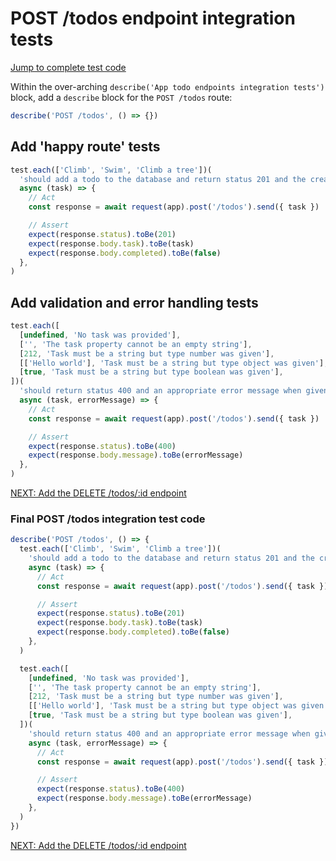 # POST /todos endpoint integration tests

[Jump to complete test code](#final-post-todos-integration-test-code)

Within the over-arching `describe('App todo endpoints integration tests')` block, add a `describe` block for the `POST /todos` route:

```javascript
describe('POST /todos', () => {})
```

## Add 'happy route' tests

```javascript
test.each(['Climb', 'Swim', 'Climb a tree'])(
  'should add a todo to the database and return status 201 and the created todo object when passed the todo: "%s"',
  async (task) => {
    // Act
    const response = await request(app).post('/todos').send({ task })

    // Assert
    expect(response.status).toBe(201)
    expect(response.body.task).toBe(task)
    expect(response.body.completed).toBe(false)
  },
)
```

## Add validation and error handling tests

```javascript
test.each([
  [undefined, 'No task was provided'],
  ['', 'The task property cannot be an empty string'],
  [212, 'Task must be a string but type number was given'],
  [['Hello world'], 'Task must be a string but type object was given'],
  [true, 'Task must be a string but type boolean was given'],
])(
  'should return status 400 and an appropriate error message when given task value: "%s"',
  async (task, errorMessage) => {
    // Act
    const response = await request(app).post('/todos').send({ task })

    // Assert
    expect(response.status).toBe(400)
    expect(response.body.message).toBe(errorMessage)
  },
)
```

[NEXT: Add the DELETE /todos/:id endpoint](5a_deleteTodo_endpoint.md)

### Final POST /todos integration test code

```javascript
describe('POST /todos', () => {
  test.each(['Climb', 'Swim', 'Climb a tree'])(
    'should add a todo to the database and return status 201 and the created todo object when passed the todo: "%s"',
    async (task) => {
      // Act
      const response = await request(app).post('/todos').send({ task })

      // Assert
      expect(response.status).toBe(201)
      expect(response.body.task).toBe(task)
      expect(response.body.completed).toBe(false)
    },
  )

  test.each([
    [undefined, 'No task was provided'],
    ['', 'The task property cannot be an empty string'],
    [212, 'Task must be a string but type number was given'],
    [['Hello world'], 'Task must be a string but type object was given'],
    [true, 'Task must be a string but type boolean was given'],
  ])(
    'should return status 400 and an appropriate error message when given task value: "%s"',
    async (task, errorMessage) => {
      // Act
      const response = await request(app).post('/todos').send({ task })

      // Assert
      expect(response.status).toBe(400)
      expect(response.body.message).toBe(errorMessage)
    },
  )
})
```

[NEXT: Add the DELETE /todos/:id endpoint](5a_deleteTodo_endpoint.md)